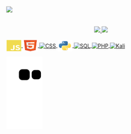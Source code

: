### <img height="30" src="https://cdn.jsdelivr.net/gh/devicons/devicon/icons/bash/bash-original.svg"/> <br> 
<div style="display: inline_block"><br>

<div align="center">
  <a href="https://github.com/DjonatanBonelli">
  <img height="180em" src="https://github-readme-stats.vercel.app/api?username=DjonatanBonelli&show_icons=true&theme=dracula&include_all_commits=true&count_private=true"/>
  <img height="180em" src="https://github-readme-stats.vercel.app/api/top-langs/?username=DjonatanBonelli&layout=compact&langs_count=7&theme=dracula"/>
</div>
  </div>
  <div style="display: inline_block"><br>
   <img align="center" alt="Js" height="30" width="40" src="https://raw.githubusercontent.com/devicons/devicon/master/icons/javascript/javascript-plain.svg">
  <img align="center" alt="HTML" height="30" width="40" src="https://raw.githubusercontent.com/devicons/devicon/master/icons/html5/html5-original.svg">
  <img align="center" alt="CSS" height="30" width="40" src="https://cdn.jsdelivr.net/gh/devicons/devicon/icons/css3/css3-original.svg">
  <img align="center" alt="Python" height="30" width="40" src="https://raw.githubusercontent.com/devicons/devicon/master/icons/python/python-original.svg">
  <img align="center" alt="SQL" height="30" width="40" src="https://cdn.jsdelivr.net/gh/devicons/devicon/icons/mysql/mysql-original.svg">
  <img align="center" alt="PHP" height="30" width="40" src="https://cdn.jsdelivr.net/gh/devicons/devicon/icons/php/php-plain.svg">
  <img align="center" alt="Kali" height="30" width="40" src="https://img.icons8.com/color/48/000000/kali-linux.png">
  
  ![Snake animation](https://github.com/DjonatanBonelli/DjonatanBonelli/blob/output/github-contribution-grid-snake.svg)
    
  </div>
